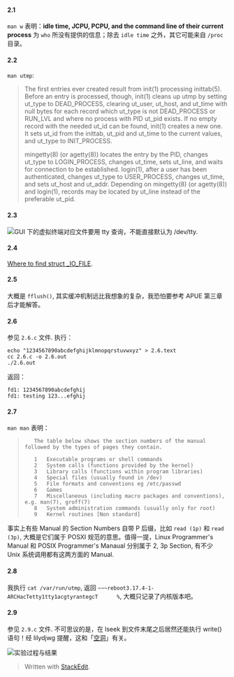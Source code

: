 #### 2.1

`man w` 表明：**idle time, JCPU, PCPU, and the command line of their current process** 为 `who` 所没有提供的信息；除去 `idle time` 之外，其它可能来自 `/proc` 目录。

#### 2.2

`man utmp`:

> The first entries ever created result from init(1) processing inittab(5).  Before an entry is processed, though, init(1) cleans up  utmp  by setting ut_type to DEAD_PROCESS, clearing ut_user, ut_host, and ut_time with null bytes for each record which ut_type is not DEAD_PROCESS or RUN_LVL and where no process with PID ut_pid exists.  If no empty record with the needed ut_id can be found, init(1) creates a new one.   It sets ut_id from the inittab, ut_pid and ut_time to the current values, and ut_type to INIT_PROCESS.
>
> mingetty(8) (or agetty(8)) locates the entry by the PID, changes ut_type to LOGIN_PROCESS, changes ut_time, sets ut_line, and waits for connection to be established.  login(1), after a user has been authenticated, changes  ut_type  to  USER_PROCESS,  changes  ut_time,  and  sets ut_host  and  ut_addr.   Depending  on  mingetty(8) (or agetty(8)) and login(1), records may be located by ut_line instead of the preferable ut_pid.

#### 2.3

![GUI 下的虚拟终端对应文件要用 tty 查询，不能直接默认为 /dev/tty.](https://lh4.googleusercontent.com/-jrD9xVQZVL0/VIwuaqYJoVI/AAAAAAAAI6Q/R48v5Id1tvg/s0/DeepinScreenshot20141213201633.png)

#### 2.4

[Where to find struct _IO_FILE](http://stackoverflow.com/a/16424544/1546088).

#### 2.5

大概是 `fflush()`, 其实缓冲机制远比我想象的复杂，我恐怕要参考 APUE 第三章后才能解答。

#### 2.6

参见 `2.6.c` 文件. 执行：

	echo "1234567890abcdefghijklmnopqrstuvwxyz" > 2.6.text
	cc 2.6.c -o 2.6.out
	./2.6.out

返回：

    fd1: 1234567890abcdefghij
    fd1: testing 123...efghij

#### 2.7

`man man` 表明：

>        The table below shows the section numbers of the manual followed by the types of pages they contain.
> 
>        1   Executable programs or shell commands
>        2   System calls (functions provided by the kernel)
>        3   Library calls (functions within program libraries)
>        4   Special files (usually found in /dev)
>        5   File formats and conventions eg /etc/passwd
>        6   Games
>        7   Miscellaneous (including macro packages and conventions), e.g. man(7), groff(7)
>        8   System administration commands (usually only for root)
>        9   Kernel routines [Non standard]

事实上有些 Manual 的 Section Numbers 自带 P 后缀，比如 `read (1p)` 和 `read (3p)`, 大概是它们属于 POSXI 规范的意思。值得一提，Linux Programmer's Manual 和 POSIX Programmer's Manaual 分别属于 2, 3p Section, 有不少 Unix 系统调用都有这两方面的 Manual.

#### 2.8

我执行 `cat /var/run/utmp`, 返回 `~~~reboot3.17.4-1-ARCHacTetty1tty1acgtyrantegcT      %`, 大概只记录了内核版本吧。

#### 2.9

参见 `2.9.c` 文件. 不可思议的是，在 lseek 到文件末尾之后居然还能执行 write() 语句！经 lilydjwg 提醒，这和「[空洞](http://www.ilinuxkernel.com/files/Linux_File_Hole_And_Sparse_Files.pdf)」有关。

![实验过程与结果](https://lh4.googleusercontent.com/-yK61gSWstUc/VI2BU-ibQcI/AAAAAAAAI6o/xWi2geDh8Ck/s0/DeepinScreenshot20141214195910.png)


> Written with [StackEdit](https://stackedit.io/).
